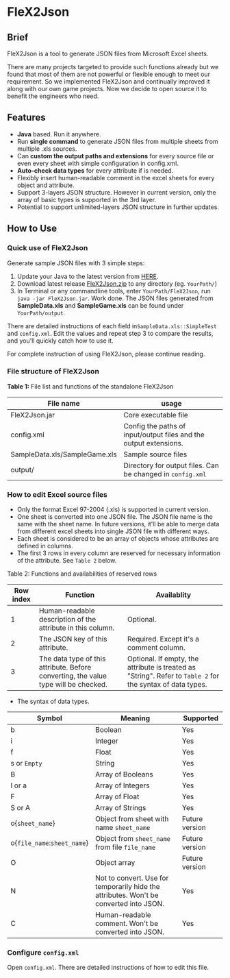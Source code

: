 # FleX2Json
## Brief
FleX2Json is a tool to generate JSON files from Microsoft Excel sheets. 

There are many projects targeted to provide such functions already but we found that most of them are not powerful or flexible enough to meet our requirement. So we implemented FleX2Json and continually improved it along with our own game projects. Now we decide to open source it to benefit the engineers who need. 

## Features

* **Java** based. Run it anywhere.
* Run **single command** to generate JSON files from multiple sheets from multiple .xls sources.
* Can **custom the output paths and extensions** for every source file or even every sheet with simple configuration in config.xml.
* **Auto-check data types** for every attribute if is needed.
* Flexibly insert human-readable comment in the excel sheets for every object and attribute.
* Support 3-layers JSON structure. However in current version, only the array of basic types is supported in the 3rd layer.
* Potential to support unlimited-layers JSON structure in further updates.

## How to Use
### Quick use of FleX2Json
 Generate sample JSON files with 3 simple steps:
 
1. Update your Java to the latest version from [HERE](https://java.com/en/download/).
2. Download latest release [FleX2Json.zip](https://github.com/geekmouse/FleX2Json/releases) to any directory (eg. `YourPath/`) 
3. In Terminal or any commandline tools, enter `YourPath/FleX2Json`, run `java -jar FleX2Json.jar`. Work done. The JSON files generated from **SampleData.xls** and **SampleGame.xls** can be found under `YourPath/output`. 

There are detailed instructions of each field in`SampleData.xls::SimpleTest` and `config.xml`. Edit the values and repeat step 3 to compare the results, and you'll quickly catch how to use it.

For complete instruction of using FleX2Json, please continue reading.

### File structure of FleX2Json

**Table 1:** File list and functions of the standalone FleX2Json

File name | usage 
----|-----
FleX2Json.jar| Core executable file
config.xml| Config the paths of input/output files and the output extensions. 
SampleData.xls/SampleGame.xls| Sample source files
output/| Directory for output files. Can be changed in `config.xml`
 
### How to edit Excel source files
* Only the format Excel 97-2004 (.xls) is supported in current version.
* One sheet is converted into one JSON file. The JSON file name is the same with the sheet name. In future versions, it'll be able to merge data from different excel sheets into single JSON file with different ways.
* Each sheet is considered to be an array of objects whose attributes are defined in columns.
* The first 3 rows in every column are reserved for necessary information of the attribute. See `Table 2` below.

Table 2: Functions and availabilities of reserved rows

Row index   | Function | Availablity
-------| ---------- |------
 1| Human-readable description of the attribute in this column. | Optional.
 2| The JSON key of this attribute. | Required. Except it's a comment column.
 3| The data type of this attribute. Before converting, the value type will be checked. | Optional. If empty, the attribute is treated as "String". Refer to `Table 2` for the syntax of data types.


* The syntax of data types.

Symbol | Meaning | Supported
---|----|----
b| Boolean |Yes
i| Integer| Yes
f| Float| Yes
s or `Empty`| String| Yes
B| Array of Booleans| Yes
I or a| Array of Integers| Yes
F| Array of Float| Yes
S or A| Array of Strings| Yes
o{`sheet_name`}| Object from sheet with name `sheet_name` | Future version
o{`file_name`:`sheet_name`} |Object from `sheet_name` from file `file_name` | Future version
O| Object array| Future version
N | Not to convert. Use for temporarily hide the attributes. Won't be converted into JSON.| Yes
C| Human-readable comment. Won't be converted into JSON. |Yes

### Configure `config.xml`
Open `config.xml`. There are detailed instructions of how to edit this file.
